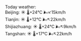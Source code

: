 Today weather:  
Beijing: ☀️   🌡️+24°C 🌬️↙15km/h  
Tianjin: ☀️   🌡️+12°C 🌬️↖22km/h  
Shijiazhuang: ☀️   🌡️+24°C 🌬️↖9km/h  
Tangshan: ☀️   🌡️+17°C 🌬️↖22km/h  
